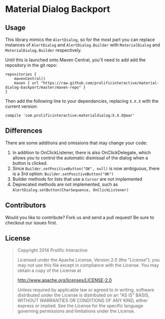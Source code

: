 Material Dialog Backport
========================

Usage
-----

This library mimics the `AlertDialog`, so for the most part you can replace instances of
`AlertDialog` and `AlertDialog.Builder` with `MaterialDialog` and `MaterialDialog.Builder`
respectively.

Until this is launched onto Maven Central, you'll need to add add the repository in the git repo:

```
repositories {
    mavenCentral()
    maven { url "https://raw.github.com/prolificinteractive/material-dialog-backport/master/maven-repo" }
}
```

Then add the following line to your dependancies, replacing `X.X.X` with the current version:

```
compile 'com.prolificinteractive:materialdialog:X.X.X@aar'
```

Differences
-----------

There are some additions and omissions that may change your code:

1. In addition to OnClickListener, there is also OnClickDelegate, which allows you to control
   the automatic dismissal of the dialog when a button is clicked.
2. Since `Builder.setPositiveButton("OK", null)` is now ambiguous, there is a 3rd option: `Builder.setPositiveButton("OK")`
3. Builder methods for lists that use a `Cursor` are not implemented
4. Deprecated methods are not implemented, such as `AlertDialog.setButton(CharSequence, OnClickListener)`

Contributors
------------

Would you like to contribute? Fork us and send a pull request! Be sure to checkout our issues first.

License
-------

>Copyright 2014 Prolific Interactive
>
>Licensed under the Apache License, Version 2.0 (the "License");
>you may not use this file except in compliance with the License.
>You may obtain a copy of the License at
>
>   http://www.apache.org/licenses/LICENSE-2.0
>
>Unless required by applicable law or agreed to in writing, software
>distributed under the License is distributed on an "AS IS" BASIS,
>WITHOUT WARRANTIES OR CONDITIONS OF ANY KIND, either express or implied.
>See the License for the specific language governing permissions and
>limitations under the License.